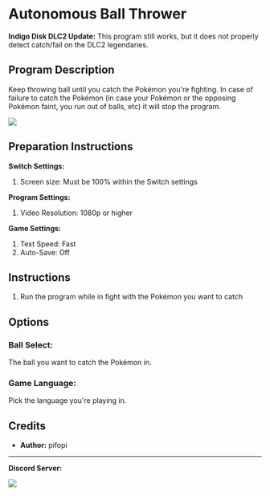 # Autonomous Ball Thrower

**Indigo Disk DLC2 Update:** This program still works, but it does not properly detect catch/fail on the DLC2 legendaries.

## Program Description

Keep throwing ball until you catch the Pokémon you're fighting. In case of failure to catch the Pokémon (in case your Pokémon or the opposing Pokémon faint, you run out of balls, etc) it will stop the program.

<img src="../images/AutonomousBallThrower-0.png">

## Preparation Instructions

**Switch Settings:**
1. Screen size: Must be 100% within the Switch settings

**Program Settings:**
1. Video Resolution: 1080p or higher

**Game Settings:**
1. Text Speed: Fast
2. Auto-Save: Off

## Instructions

1. Run the program while in fight with the Pokémon you want to catch

## Options

### Ball Select:

The ball you want to catch the Pokémon in.

### Game Language:

Pick the language you're playing in.


## Credits

- **Author:** pifopi


<hr>

**Discord Server:** 

[<img src="https://canary.discordapp.com/api/guilds/695809740428673034/widget.png?style=banner2">](https://discord.gg/cQ4gWxN)


